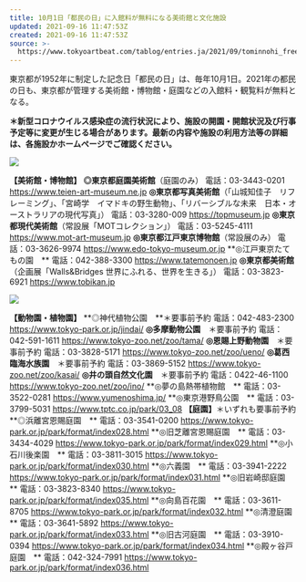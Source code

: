 ```yaml
---
title: 10月1日「都民の日」に入館料が無料になる美術館と文化施設
updated: 2021-09-16 11:47:53Z
created: 2021-09-16 11:47:53Z
source: >-
  https://www.tokyoartbeat.com/tablog/entries.ja/2021/09/tominnohi_free_2021.html
---
```


東京都が1952年に制定した記念日「都民の日」は、毎年10月1日。2021年の都民の日も、東京都が管理する美術館・博物館・庭園などの入館料・観覧料が無料となる。

**＊新型コロナウイルス感染症の流行状況により、施設の開園・開館状況及び行事予定等に変更が生じる場合があります。最新の内容や施設の利用方法等の詳細は、各施設かホームページでご確認ください。**

![](https://www.tokyoartbeat.com/tablog/entries.ja/wp-content/uploads/2021/09/E2efefOUcAgygqq-768x512.jpeg)

**【美術館・博物館】**
**◎東京都庭園美術館**（庭園のみ）
電話：03-3443-0201
https://www.teien-art-museum.ne.jp
**◎東京都写真美術館**（「山城知佳子　リフレーミング」、「宮崎学　イマドキの野生動物」、「リバーシブルな未来　日本・オーストラリアの現代写真」）
電話：03-3280-009
https://topmuseum.jp
**◎東京都現代美術館**（常設展「MOTコレクション」）
電話：03-5245-4111
https://www.mot-art-museum.jp
**◎東京都江戸東京博物館**（常設展のみ）
電話：03-3626-9974
https://www.edo-tokyo-museum.or.jp
**◎江戸東京たてもの園　**
電話：042-388-3300
https://www.tatemonoen.jp
**◎東京都美術館**（企画展「Walls&Bridges 世界にふれる、世界を生きる」）
電話：03-3823-6921
https://www.tobikan.jp

![](https://www.tokyoartbeat.com/tablog/entries.ja/wp-content/uploads/2021/09/TOBIKAN-768x576.jpg)

**【動物園・植物園】**
**◎神代植物公園　**＊要事前予約
電話：042-483-2300
https://www.tokyo-park.or.jp/jindai/
**◎多摩動物公園**　＊要事前予約
電話：042-591-1611
https://www.tokyo-zoo.net/zoo/tama/
**◎恩賜上野動物園**　＊要事前予約
電話：03-3828-5171
https://www.tokyo-zoo.net/zoo/ueno/
**◎葛西臨海水族園**　＊要事前予約
電話：03-3869-5152
https://www.tokyo-zoo.net/zoo/kasai/
**◎井の頭自然文化園**　＊要事前予約
電話：0422-46-1100
https://www.tokyo-zoo.net/zoo/ino/
**◎夢の島熱帯植物館　**
電話：03-3522-0281
https://www.yumenoshima.jp/
**◎東京港野鳥公園　**
電話：03-3799-5031
https://www.tptc.co.jp/park/03_08
**【庭園】**＊いずれも要事前予約
**◎浜離宮恩賜庭園　**
電話：03-3541-0200
https://www.tokyo-park.or.jp/park/format/index028.html
**◎旧芝離宮恩賜庭園　**
電話：03-3434-4029
https://www.tokyo-park.or.jp/park/format/index029.html
**◎小石川後楽園　**
電話：03-3811-3015
https://www.tokyo-park.or.jp/park/format/index030.html
**◎六義園　**
電話：03-3941-2222
https://www.tokyo-park.or.jp/park/format/index031.html
**◎旧岩崎邸庭園　**
電話：03-3823-8340
https://www.tokyo-park.or.jp/park/format/index035.html
**◎向島百花園　**
電話：03-3611-8705
https://www.tokyo-park.or.jp/park/format/index032.html
**◎清澄庭園　**
電話：03-3641-5892
https://www.tokyo-park.or.jp/park/format/index033.html
**◎旧古河庭園　**
電話：03-3910-0394
https://www.tokyo-park.or.jp/park/format/index034.html
**◎殿ヶ谷戸庭園　**
電話：042-324-7991
https://www.tokyo-park.or.jp/park/format/index036.html